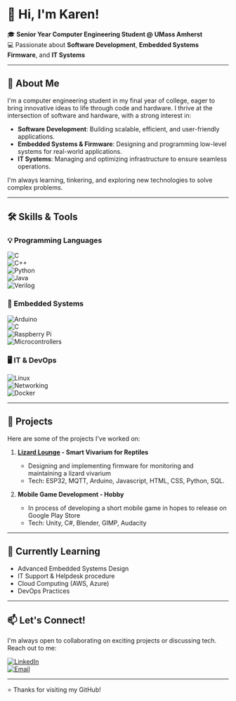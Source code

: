 # 👋 Hi, I'm Karen!  

🎓 **Senior Year Computer Engineering Student @ UMass Amherst**  
💻 Passionate about **Software Development**, **Embedded Systems Firmware**, and **IT Systems**  

---

## 🚀 About Me  
I'm a computer engineering student in my final year of college, eager to bring innovative ideas to life through code and hardware. I thrive at the intersection of software and hardware, with a strong interest in:  

- **Software Development**: Building scalable, efficient, and user-friendly applications.  
- **Embedded Systems & Firmware**: Designing and programming low-level systems for real-world applications.  
- **IT Systems**: Managing and optimizing infrastructure to ensure seamless operations.  

I'm always learning, tinkering, and exploring new technologies to solve complex problems.  

---

## 🛠️ Skills & Tools  

### 💡 Programming Languages  
![C](https://img.shields.io/badge/-C-00599C?style=flat&logo=c)  
![C++](https://img.shields.io/badge/-C++-00599C?style=flat&logo=c%2B%2B)  
![Python](https://img.shields.io/badge/-Python-3776AB?style=flat&logo=python)  
![Java](https://img.shields.io/badge/-Java-007396?style=flat&logo=java)  
![Verilog](https://img.shields.io/badge/-Verilog-DD0031?style=flat&logo=verilog&logoColor=white)

### 🔧 Embedded Systems  
![Arduino](https://img.shields.io/badge/-Arduino-00979D?style=flat&logo=arduino)  
![C](https://img.shields.io/badge/-C-00599C?style=flat&logo=c)  
![Raspberry Pi](https://img.shields.io/badge/-Raspberry%20Pi-C51A4A?style=flat&logo=raspberry-pi)  
![Microcontrollers](https://img.shields.io/badge/-Microcontrollers-00878F?style=flat)  

### 🖥️ IT & DevOps  
![Linux](https://img.shields.io/badge/-Linux-FCC624?style=flat&logo=linux)  
![Networking](https://img.shields.io/badge/-Networking-007ACC?style=flat)  
![Docker](https://img.shields.io/badge/-Docker-2496ED?style=flat&logo=docker)  

---

## 📂 Projects  
Here are some of the projects I've worked on:  

1. **[Lizard Lounge](https://github.com/k-coughlin/lizard-lounge) - Smart Vivarium for Reptiles**  
   - Designing and implementing firmware for monitoring and maintaining a lizard vivarium 
   - Tech: ESP32, MQTT, Arduino, Javascript, HTML, CSS, Python, SQL.  

2. **Mobile Game Development - Hobby**
   - In process of developing a short mobile game in hopes to release on Google Play Store
   - Tech: Unity, C#, Blender, GIMP, Audacity 
---

## 🌱 Currently Learning  
- Advanced Embedded Systems Design
- IT Support & Helpdesk procedure 
- Cloud Computing (AWS, Azure)  
- DevOps Practices  

---

## 📫 Let's Connect!  
I'm always open to collaborating on exciting projects or discussing tech. Reach out to me:  

[![LinkedIn](https://img.shields.io/badge/-LinkedIn-0077B5?style=flat&logo=linkedin)](https://www.linkedin.com/in/karen-coughlin-it/)  
[![Email](https://img.shields.io/badge/-Email-D14836?style=flat&logo=gmail)](mailto:c.coughlin.k@gmail.com)  

---

⭐ Thanks for visiting my GitHub!
